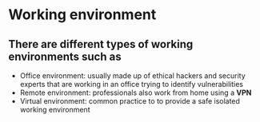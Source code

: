 # Working environment

## There are different types of working environments such as

- Office environment: usually made up of ethical hackers and security experts that are working in an office trying to identify vulnerabilities
- Remote environment: professionals also work from home using a **VPN**
- Virtual environment: common practice to to provide a safe isolated working environment
